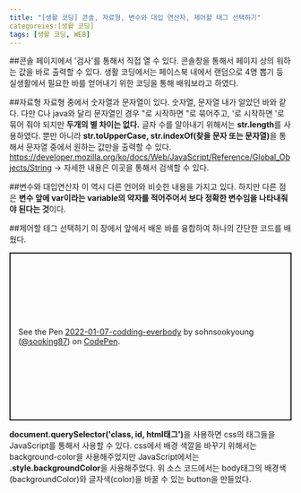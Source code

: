 ```yaml
---
title: "[생활 코딩] 콘솔, 자료형, 변수와 대입 연산자, 제어할 태그 선택하기"
categoreies:[생활 코딩]
tags: [생활 코딩, WEB]
---
```


##콘솔
페이지에서 '검사'를 통해서 직접 열 수 있다. 콘솔창을 통해서 페이지 상의 워하는 값을 바로 출력할 수 있다. 생활 코딩에서는 페이스북 내에서 랜덤으로 4명 뽑기 등 실생활에서 필요한 바를 얻어내기 위한 코딩을 통해 배워보라고 하였다.<br>

##자료형
자료형 중에서 숫자열과 문자열이 있다. 숫자열, 문자열 내가 알았던 바와 같다. 다만 C나 java와 달리 문자열인 경우 "로 시작하면 "로 묶어주고, '로 시작하면 '로 묶어 줘야 되지만 <strong>두개의 별 차이는 없다.</strong>
글자 수를 알아내기 위해서는 <strong>str.length</strong>를 사용하였다. 뿐만 아니라 <strong>str.toUpperCase, str.indexOf(찾을 문자 또는 문자열)</strong>을 통해서 문자열 중에서 원하는 값만을
출력할 수 있다. 
https://developer.mozilla.org/ko/docs/Web/JavaScript/Reference/Global_Objects/String
-> 자세한 내용은 이곳을 통해서 검색할 수 있다.<br>

##변수와 대입연산자
이 역시 다른 언어와 비슷한 내용을 가지고 있다. 하지만 다른 점은 <strong>변수 앞에 var이라는 variable의 약자를 적어주어서 보다 정확한 변수임을 나타내줘야 된다는 것</strong>이다. 

##제어할 테그 선택하기
이 장에서 앞에서 배운 바를 융합하여 하나의 간단한 코드를 배웠다. 
<p class="codepen" data-height="300" data-default-tab="html,result" data-slug-hash="zYELOjJ" data-user="sooking87" style="height: 300px; box-sizing: border-box; display: flex; align-items: center; justify-content: center; border: 2px solid; margin: 1em 0; padding: 1em;">
  <span>See the Pen <a href="https://codepen.io/sooking87/pen/zYELOjJ">
  2022-01-07-codding-everbody</a> by sohnsookyoung (<a href="https://codepen.io/sooking87">@sooking87</a>)
  on <a href="https://codepen.io">CodePen</a>.</span>
</p>
<script async src="https://cpwebassets.codepen.io/assets/embed/ei.js"></script>
<strong>document.querySelector('class, id, html태그')</strong>을 사용하면 css의 태그들을 JavaScript를 통해서 사용할 수 있다. css에서 배경 색깔을 바꾸기 위해서는 background-color을 사용해주었지만 JavaScript에서는 <strong>.style.backgroundColor</strong>을 사용해주었다.
위 소스 코드에서는 body태그의 배경색(backgroundColor)와 글자색(color)을 바꿀 수 있는 button을 만들었다. 
